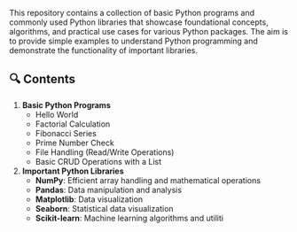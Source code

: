 This repository contains a collection of basic Python programs and commonly used Python libraries that showcase foundational concepts, algorithms, and practical use cases for various Python packages. The aim is to provide simple examples to understand Python programming and demonstrate the functionality of important libraries.

## 🔍 Contents
1. **Basic Python Programs**
    - Hello World
    - Factorial Calculation
    - Fibonacci Series
    - Prime Number Check
    - File Handling (Read/Write Operations)
    - Basic CRUD Operations with a List
2. **Important Python Libraries**
    - **NumPy**: Efficient array handling and mathematical operations
    - **Pandas**: Data manipulation and analysis
    - **Matplotlib**: Data visualization
    - **Seaborn**: Statistical data visualization
    - **Scikit-learn**: Machine learning algorithms and utiliti
